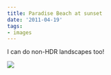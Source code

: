 ```yaml
---
title: Paradise Beach at sunset
date: '2011-04-19'
tags:
- images
---
```


I can do non-HDR landscapes too!

![][image-1]

[image-1]:	/images/2011/04/2011-04-17-at-16-56-40-_rli1350.jpg